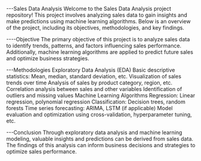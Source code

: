---Sales Data Analysis
Welcome to the Sales Data Analysis project repository! This project involves analyzing sales data to gain insights and make predictions using machine learning algorithms.
Below is an overview of the project, including its objectives, methodologies, and key findings.

----Objective
The primary objective of this project is to analyze sales data to identify trends, patterns, and factors influencing sales performance. 
Additionally, machine learning algorithms are applied to predict future sales and optimize business strategies.

---Methodologies
Exploratory Data Analysis (EDA)
Basic descriptive statistics: Mean, median, standard deviation, etc.
Visualization of sales trends over time
Analysis of sales by product category, region, etc.
Correlation analysis between sales and other variables
Identification of outliers and missing values
Machine Learning Algorithms
Regression: Linear regression, polynomial regression
Classification: Decision trees, random forests
Time series forecasting: ARIMA, LSTM (if applicable)
Model evaluation and optimization using cross-validation, hyperparameter tuning, etc.

---Conclusion
Through exploratory data analysis and machine learning modeling, valuable insights and predictions can be derived from sales data. 
The findings of this analysis can inform business decisions and strategies to optimize sales performance.
